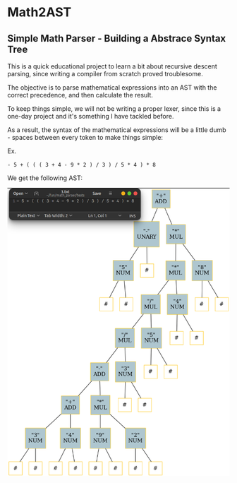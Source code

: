 # Math2AST

## Simple Math Parser - Building a Abstrace Syntax Tree

This is a quick educational project to learn a bit about recursive descent parsing, since writing a compiler from scratch proved troublesome.

The objective is to parse mathematical expressions into an AST with the correct precedence, and then calculate the result.

To keep things simple, we will not be writing a proper lexer, since this is a one-day project and it's something I have tackled before.

As a result, the syntax of the mathematical expressions will be a little dumb - spaces between every token to make things simple:

Ex.
```
- 5 + ( ( ( 3 + 4 - 9 * 2 ) / 3 ) / 5 * 4 ) * 8
```

We get the following AST:

![](assets/ast.png)
